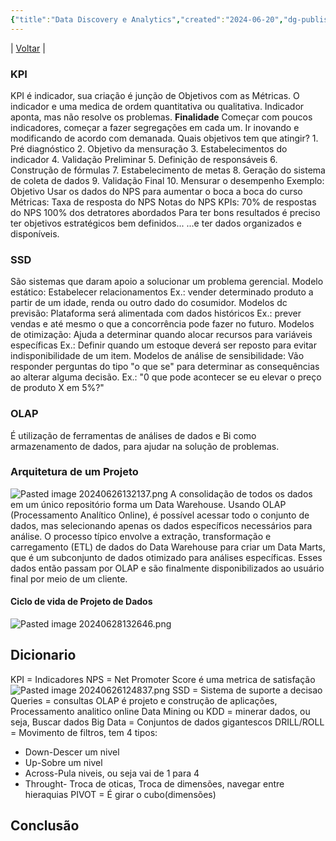 ```yaml
---
{"title":"Data Discovery e Analytics","created":"2024-06-20","dg-publish":true,"tags":["pessoal/estudos","pessoal/puc","pessoal/web"],"permalink":"/1-minha-vida/data-discovery-e-analytics/","dgPassFrontmatter":true}
---
```


| [Voltar](index) |
### KPI
KPI é indicador, sua criação é junção de Objetivos com as Métricas.
    O indicador e uma medica de ordem quantitativa ou qualitativa.
    Indicador aponta, mas não resolve os problemas.
**Finalidade**
    Começar com poucos indicadores, começar a fazer segregações em cada um. Ir inovando e modificando de acordo com demanada.
Quais objetivos tem que atingir?
    1. Pré diagnóstico
    2. Objetivo da mensuração
    3. Estabelecimentos do indicador
    4. Validação Preliminar
    5. Definição de responsáveis
    6. Construção de fórmulas
    7. Estabelecimento de metas
    8. Geração do sistema de coleta de dados
    9. Validação Final
    10. Mensurar o desempenho
Exemplo:
    Objetivo
        Usar os dados do NPS para aumentar o boca a boca do curso
    Métricas:
        Taxa de resposta do NPS
        Notas do NPS
    KPIs:
    70% de respostas do NPS
    100% dos detratores abordados
Para ter bons resultados é preciso ter objetivos estratégicos bem definidos...
...e ter dados organizados e disponíveis.

### SSD
São sistemas que daram apoio a solucionar um problema gerencial.
Modelo estático:
    Estabelecer relacionamentos
    Ex.: vender determinado produto a partir de um idade, renda ou outro
    dado do cosumidor.
Modelos dc previsão:
    Plataforma será alimentada com dados históricos
    Ex.: prever vendas e até mesmo o que a concorrência pode fazer no futuro.
Modelos de otimização:
    Ajuda a determinar quando alocar recursos para variáveis específicas
    Ex.: Definir quando um estoque deverá ser reposto para evitar     indisponibilidade de um item.
Modelos de análise de sensibilidade:
    Vão responder perguntas do tipo "o que se" para determinar as consequências ao alterar alguma decisão.
    Ex.: "0 que pode acontecer se eu elevar o preço de produto X em 5%?"
### OLAP
É utilização de ferramentas de análises de dados e Bi como armazenamento de dados, para ajudar na solução de problemas. 
### Arquitetura de um Projeto
![Pasted image 20240626132137.png](/img/user/0.Settings/img/Pasted%20image%2020240626132137.png)
A consolidação de todos os dados em um único repositório forma um Data Warehouse. Usando OLAP (Processamento Analítico Online), é possível acessar todo o conjunto de dados, mas selecionando apenas os dados específicos necessários para análise. O processo típico envolve a extração, transformação e carregamento (ETL) de dados do Data Warehouse para criar um Data Marts, que é um subconjunto de dados otimizado para análises específicas. Esses dados então passam por OLAP e são finalmente disponibilizados ao usuário final por meio de um cliente.
#### Ciclo de vida de Projeto de Dados
![Pasted image 20240628132646.png](/img/user/0.Settings/img/Pasted%20image%2020240628132646.png)


## Dicionario
KPI = Indicadores
NPS = Net Promoter Score é uma metrica de satisfação
    ![Pasted image 20240626124837.png](/img/user/0.Settings/img/Pasted%20image%2020240626124837.png)
SSD = Sistema de suporte a decisao
Queries = consultas
OLAP é projeto e construção de aplicações, Processamento analitico online
Data Mining ou KDD = minerar dados, ou seja, Buscar dados
Big Data = Conjuntos de dados gigantescos
DRILL/ROLL = Movimento de filtros, tem 4 tipos:
- Down-Descer um nivel
- Up-Sobre um nivel
- Across-Pula niveis, ou seja vai de 1 para 4
- Throught- Troca de oticas, Troca de dimensões, navegar entre hieraquias
PIVOT = É girar o cubo(dimensões)
## Conclusão
